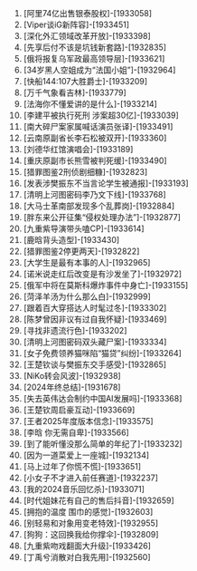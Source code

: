 
1. [阿里74亿出售银泰股权]-[1933058]
1. [Viper谈iG新阵容]-[1933451]
1. [深化外汇领域改革开放]-[1933398]
1. [先享后付不该是坑钱新套路]-[1932835]
1. [俄将报复乌军政最高领导层]-[1933621]
1. [34岁黑人空姐成为“法国小姐”]-[1932964]
1. [快船144:107大胜爵士]-[1933209]
1. [万千气象看吉林]-[1933779]
1. [法海你不懂爱讲的是什么]-[1933214]
1. [李建平被执行死刑 涉案超30亿]-[1933039]
1. [南大碎尸案家属喊话演员张译]-[1933491]
1. [云南原副省长李石松被双开]-[1933360]
1. [刘德华红馆演唱会]-[1933189]
1. [重庆原副市长熊雪被判死缓]-[1933490]
1. [猎罪图鉴2刑侦剧细糠]-[1932823]
1. [发表涉樊振东不当言论学生被通报]-[1933193]
1. [清明上河图密码李乃文下线]-[1933768]
1. [大马士革南部发现多个乱葬岗]-[1932884]
1. [胖东来公开征集“侵权处理办法”]-[1932877]
1. [九重紫导演带头嗑CP]-[1933614]
1. [鹿晗背头造型]-[1933430]
1. [猎罪图鉴2停更两天]-[1932822]
1. [大学生是最有本事的人]-[1932965]
1. [诺米说走红后改变是有沙发坐了]-[1932972]
1. [俄军中将在莫斯科爆炸事件中身亡]-[1933155]
1. [菏泽羊汤为什么那么白]-[1932999]
1. [跟着百大穿搭达人时髦过冬]-[1933302]
1. [陈梦曾因非议有过自我怀疑]-[1933469]
1. [寻找非遗流行色]-[1933202]
1. [清明上河图密码双头藏尸案]-[1933334]
1. [女子免费领养猫咪陷“猫贷”纠纷]-[1933264]
1. [王楚钦谈与樊振东交手感受]-[1932865]
1. [NiKo转会风波]-[1932938]
1. [2024年终总结]-[1931678]
1. [失去英伟达会制约中国AI发展吗]-[1933368]
1. [王楚钦周启豪互动]-[1933669]
1. [王者2025年度版本信念]-[1933575]
1. [李晗 你无需自卑]-[1933566]
1. [到了能听懂没那么简单的年纪了]-[1933232]
1. [因为一道菜爱上一座城]-[1932134]
1. [马上过年了你慌不慌]-[1933651]
1. [小女子不才进入前任赛道]-[1932237]
1. [我的2024音乐回忆杀]-[1933071]
1. [时代姐妹花有自己的售后抖音]-[1932659]
1. [拥抱的温度 围巾的感觉]-[1932603]
1. [别轻易和对象用变老特效]-[1932955]
1. [狗狗：这回换我给你撑伞]-[1932809]
1. [九重紫吻戏翻面大升级]-[1933426]
1. [丁禹兮消散对白我先用]-[1932560]